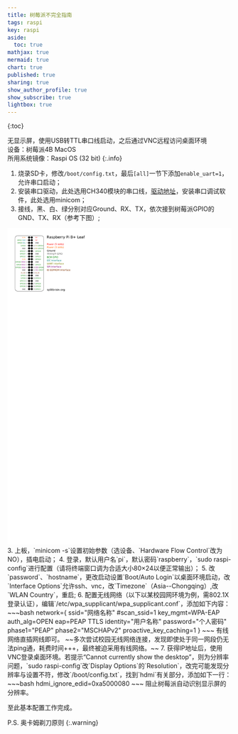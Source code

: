 ```yaml
---
title: 树莓派不完全指南
tags: raspi
key: raspi
aside:
  toc: true
mathjax: true
mermaid: true
chart: true
published: true
sharing: true
show_author_profile: true
show_subscribe: true
lightbox: true
---
```


{:toc}


无显示屏，使用USB转TTL串口线启动，之后通过VNC远程访问桌面环境  
设备：树莓派4B MacOS  
所用系统镜像：Raspi OS (32 bit)
{:.info}

1. 烧录SD卡，修改`/boot/config.txt`，最后`[all]`一节下添加`enable_uart=1`，允许串口启动；
2. 安装串口驱动，此处选用CH340模块的串口线，[驱动地址](http://www.wch.cn/product/CH340.html)，安装串口调试软件，此处选用minicom；
3. 接线，黑、白、绿分别对应Ground、RX、TX，依次接到树莓派GPIO的GND、TX、RX（参考下图）;  
<img class="image image--xl" src="/assets/images/rpiblusleaf-small.pdf"/>
3. 上板，`minicom -s`设置初始参数（选设备、`Hardware Flow Control`改为NO），插电启动；
4. 登录，默认用户名`pi`，默认密码`raspberry`，`sudo raspi-config`进行配置（请将终端窗口调为合适大小80×24以便正常输出）；
5. 改`password`、`hostname`，更改启动设置`Boot/Auto Login`以桌面环境启动，改`Interface Options`允许ssh、vnc，改`Timezone`（Asia--Chongqing）,改`WLAN Country`，重启;
6. 配置无线网络（以下以某校园网环境为例，需802.1X登录认证），编辑`/etc/wpa_supplicant/wpa_supplicant.conf`，添加如下内容：
~~~bash
network={
    ssid="网络名称"
    #scan_ssid=1
    key_mgmt=WPA-EAP
    auth_alg=OPEN
    eap=PEAP TTLS
    identity="用户名称"
    password="个人密码"
    phase1="PEAP"
    phase2="MSCHAPv2"
    proactive_key_caching=1
}
~~~
有线网络直插网线即可。
~~多次尝试校园无线网络连接，发现即使处于同一网段仍无法ping通，耗费时间+++，最终被迫采用有线网络。~~
7. 获得IP地址后，使用VNC登录桌面环境。若提示“Cannot currently show the desktop”，则为分辨率问题，`sudo raspi-config`改`Display Options`的`Resolution`，改完可能发现分辨率与设置不符，修改`/boot/config.txt`，找到`hdmi`有关部分，添加如下一行：
~~~bash
hdmi_ignore_edid=0xa5000080
~~~
阻止树莓派自动识别显示屏的分辨率。

至此基本配置工作完成。


P.S. 奥卡姆剃刀原则
{:.warning}